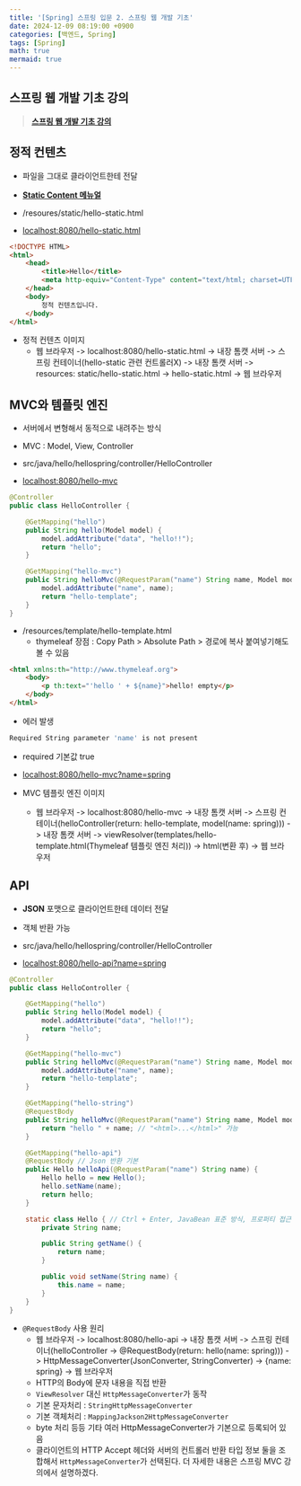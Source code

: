 ```yaml
---
title: '[Spring] 스프링 입문 2. 스프링 웹 개발 기초'
date: 2024-12-09 08:19:00 +0900
categories: [백엔드, Spring]
tags: [Spring]
math: true
mermaid: true
---
```


## 스프링 웹 개발 기초 강의
> [**스프링 웹 개발 기초 강의**](https://www.inflearn.com/course/스프링-입문-스프링부트)

## 정적 컨텐츠
- 파일을 그대로 클라이언트한테 전달
- [**Static Content 메뉴얼**](https://docs.spring.io/spring-boot/docs/2.3.1.RELEASE/reference/html/spring-boot-features.html#boot-features-spring-mvc-static-content)

- /resoures/static/hello-static.html
- <localhost:8080/hello-static.html>

```html
<!DOCTYPE HTML>
<html>
    <head>
        <title>Hello</title>
        <meta http-equiv="Content-Type" content="text/html; charset=UTF-8" />
    </head>
    <body>
        정적 컨텐츠입니다.
    </body>
</html>
```

- 정적 컨텐츠 이미지
    - 웹 브라우저 -> localhost:8080/hello-static.html -> 내장 톰캣 서버 -> 스프링 컨테이너(hello-static 관련 컨트롤러X) -> 내장 톰캣 서버 -> resources: static/hello-static.html -> hello-static.html -> 웹 브라우저

## MVC와 템플릿 엔진
- 서버에서 변형해서 동적으로 내려주는 방식
- MVC : Model, View, Controller

- src/java/hello/hellospring/controller/HelloController
- <localhost:8080/hello-mvc>

```java
@Controller
public class HelloController {

    @GetMapping("hello")
    public String hello(Model model) {
        model.addAttribute("data", "hello!!");
        return "hello";
    }

    @GetMapping("hello-mvc")
    public String helloMvc(@RequestParam("name") String name, Model model) {
        model.addAttribute("name", name);
        return "hello-template";
    }
}
```

- /resources/template/hello-template.html
    - thymeleaf 장점 : Copy Path > Absolute Path > 경로에 복사 붙여넣기해도 볼 수 있음

```html
<html xmlns:th="http://www.thymeleaf.org">
    <body>
        <p th:text="'hello ' + ${name}">hello! empty</p>
    </body>
</html>
```

- 에러 발생

```bash
Required String parameter 'name' is not present
```

- required 기본값 true
- <localhost:8080/hello-mvc?name=spring>

- MVC 템플릿 엔진 이미지
    - 웹 브라우저 -> localhost:8080/hello-mvc -> 내장 톰캣 서버 -> 스프링 컨테이너(helloController(return: hello-template, model(name: spring))) -> 내장 톰캣 서버 -> viewResolver(templates/hello-template.html(Thymeleaf 템플릿 엔진 처리)) -> html(변환 후) -> 웹 브라우저

## API
- **JSON** 포맷으로 클라이언트한테 데이터 전달
- 객체 반환 가능

- src/java/hello/hellospring/controller/HelloController
- <localhost:8080/hello-api?name=spring>

```java
@Controller
public class HelloController {

    @GetMapping("hello")
    public String hello(Model model) {
        model.addAttribute("data", "hello!!");
        return "hello";
    }

    @GetMapping("hello-mvc")
    public String helloMvc(@RequestParam("name") String name, Model model) {
        model.addAttribute("name", name);
        return "hello-template";
    }

    @GetMapping("hello-string")
    @RequestBody
    public String helloMvc(@RequestParam("name") String name, Model model) {
        return "hello " + name; // "<html>...</html>" 가능
    }

    @GetMapping("hello-api")
    @RequestBody // Json 반환 기본
    public Hello helloApi(@RequestParam("name") String name) {
        Hello hello = new Hello();
        hello.setName(name);
        return hello;
    }

    static class Hello { // Ctrl + Enter, JavaBean 표준 방식, 프로퍼티 접근 방식
        private String name;

        public String getName() {
            return name;
        }

        public void setName(String name) {
            this.name = name;
        }
    }
}
```

- `@RequestBody` 사용 원리
    - 웹 브라우저 -> localhost:8080/hello-api -> 내장 톰캣 서버 -> 스프링 컨테이너(helloController -> @RequestBody(return: hello(name: spring))) -> HttpMessageConverter(JsonConverter, StringConverter) -> {name: spring} -> 웹 브라우저
    - HTTP의 Body에 문자 내용을 직접 반환
    - `ViewResolver` 대신 `HttpMessageConverter`가 동작
    - 기본 문자처리 : `StringHttpMessageConverter`
    - 기본 객체처리 : `MappingJackson2HttpMessageConverter`
    - byte 처리 등등 기타 여러 HttpMessageConverter가 기본으로 등록되어 있음
    - 클라이언트의 HTTP Accept 헤더와 서버의 컨트롤러 반환 타입 정보 둘을 조합해서 `HttpMessageConverter`가 선택된다. 더 자세한 내용은 스프링 MVC 강의에서 설명하겠다.